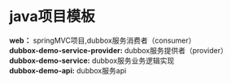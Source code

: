 # java项目模板
**web：** springMVC项目,dubbox服务消费者（consumer）  
**dubbox-demo-service-provider:** dubbox服务提供者（provider）  
**dubbox-demo-service:** dubbox服务业务逻辑实现  
**dubbox-demo-api:** dubbox服务api  
